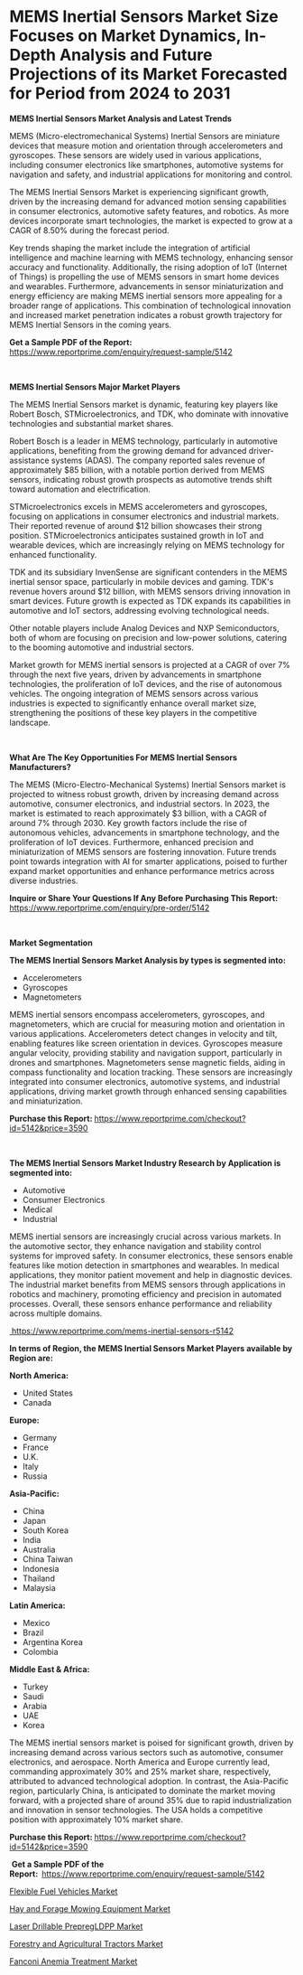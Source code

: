 <p><h1>MEMS Inertial Sensors Market Size Focuses on Market Dynamics, In-Depth Analysis and Future Projections of its Market Forecasted for Period from 2024 to 2031</h1></p><p><strong>MEMS Inertial Sensors Market Analysis and Latest Trends</strong></p>
<p><p>MEMS (Micro-electromechanical Systems) Inertial Sensors are miniature devices that measure motion and orientation through accelerometers and gyroscopes. These sensors are widely used in various applications, including consumer electronics like smartphones, automotive systems for navigation and safety, and industrial applications for monitoring and control.</p><p>The MEMS Inertial Sensors Market is experiencing significant growth, driven by the increasing demand for advanced motion sensing capabilities in consumer electronics, automotive safety features, and robotics. As more devices incorporate smart technologies, the market is expected to grow at a CAGR of 8.50% during the forecast period. </p><p>Key trends shaping the market include the integration of artificial intelligence and machine learning with MEMS technology, enhancing sensor accuracy and functionality. Additionally, the rising adoption of IoT (Internet of Things) is propelling the use of MEMS sensors in smart home devices and wearables. Furthermore, advancements in sensor miniaturization and energy efficiency are making MEMS inertial sensors more appealing for a broader range of applications. This combination of technological innovation and increased market penetration indicates a robust growth trajectory for MEMS Inertial Sensors in the coming years.</p></p>
<p><strong>Get a Sample PDF of the Report:&nbsp;</strong> <a href="https://www.reportprime.com/enquiry/request-sample/5142">https://www.reportprime.com/enquiry/request-sample/5142</a></p>
<p>&nbsp;</p>
<p><strong>MEMS Inertial Sensors Major Market Players</strong></p>
<p><p>The MEMS Inertial Sensors market is dynamic, featuring key players like Robert Bosch, STMicroelectronics, and TDK, who dominate with innovative technologies and substantial market shares. </p><p>Robert Bosch is a leader in MEMS technology, particularly in automotive applications, benefiting from the growing demand for advanced driver-assistance systems (ADAS). The company reported sales revenue of approximately $85 billion, with a notable portion derived from MEMS sensors, indicating robust growth prospects as automotive trends shift toward automation and electrification.</p><p>STMicroelectronics excels in MEMS accelerometers and gyroscopes, focusing on applications in consumer electronics and industrial markets. Their reported revenue of around $12 billion showcases their strong position. STMicroelectronics anticipates sustained growth in IoT and wearable devices, which are increasingly relying on MEMS technology for enhanced functionality.</p><p>TDK and its subsidiary InvenSense are significant contenders in the MEMS inertial sensor space, particularly in mobile devices and gaming. TDK's revenue hovers around $12 billion, with MEMS sensors driving innovation in smart devices. Future growth is expected as TDK expands its capabilities in automotive and IoT sectors, addressing evolving technological needs.</p><p>Other notable players include Analog Devices and NXP Semiconductors, both of whom are focusing on precision and low-power solutions, catering to the booming automotive and industrial sectors. </p><p>Market growth for MEMS inertial sensors is projected at a CAGR of over 7% through the next five years, driven by advancements in smartphone technologies, the proliferation of IoT devices, and the rise of autonomous vehicles. The ongoing integration of MEMS sensors across various industries is expected to significantly enhance overall market size, strengthening the positions of these key players in the competitive landscape.</p></p>
<p>&nbsp;</p>
<p><strong>What Are The Key Opportunities For MEMS Inertial Sensors Manufacturers?</strong></p>
<p><p>The MEMS (Micro-Electro-Mechanical Systems) Inertial Sensors market is projected to witness robust growth, driven by increasing demand across automotive, consumer electronics, and industrial sectors. In 2023, the market is estimated to reach approximately $3 billion, with a CAGR of around 7% through 2030. Key growth factors include the rise of autonomous vehicles, advancements in smartphone technology, and the proliferation of IoT devices. Furthermore, enhanced precision and miniaturization of MEMS sensors are fostering innovation. Future trends point towards integration with AI for smarter applications, poised to further expand market opportunities and enhance performance metrics across diverse industries.</p></p>
<p><strong>Inquire or Share Your Questions If Any Before Purchasing This Report:</strong> <a href="https://www.reportprime.com/enquiry/pre-order/5142">https://www.reportprime.com/enquiry/pre-order/5142</a></p>
<p>&nbsp;</p>
<p><strong>Market Segmentation</strong></p>
<p><strong>The MEMS Inertial Sensors Market Analysis by types is segmented into:</strong></p>
<p><ul><li>Accelerometers</li><li>Gyroscopes</li><li>Magnetometers</li></ul></p>
<p><p>MEMS inertial sensors encompass accelerometers, gyroscopes, and magnetometers, which are crucial for measuring motion and orientation in various applications. Accelerometers detect changes in velocity and tilt, enabling features like screen orientation in devices. Gyroscopes measure angular velocity, providing stability and navigation support, particularly in drones and smartphones. Magnetometers sense magnetic fields, aiding in compass functionality and location tracking. These sensors are increasingly integrated into consumer electronics, automotive systems, and industrial applications, driving market growth through enhanced sensing capabilities and miniaturization.</p></p>
<p><strong>Purchase this Report:&nbsp;</strong><a href="https://www.reportprime.com/checkout?id=5142&price=3590">https://www.reportprime.com/checkout?id=5142&price=3590</a></p>
<p>&nbsp;</p>
<p><strong>The MEMS Inertial Sensors Market Industry Research by Application is segmented into:</strong></p>
<p><ul><li>Automotive</li><li>Consumer Electronics</li><li>Medical</li><li>Industrial</li></ul></p>
<p><p>MEMS inertial sensors are increasingly crucial across various markets. In the automotive sector, they enhance navigation and stability control systems for improved safety. In consumer electronics, these sensors enable features like motion detection in smartphones and wearables. In medical applications, they monitor patient movement and help in diagnostic devices. The industrial market benefits from MEMS sensors through applications in robotics and machinery, promoting efficiency and precision in automated processes. Overall, these sensors enhance performance and reliability across multiple domains.</p></p>
<p><a href="https://www.reportprime.com/mems-inertial-sensors-r5142">&nbsp;https://www.reportprime.com/mems-inertial-sensors-r5142</a></p>
<p><strong>In terms of Region, the MEMS Inertial Sensors Market Players available by Region are:</strong></p>
<p>
    <p> <strong> North America: </strong>
        <ul>
            <li>United States</li>
            <li>Canada</li>
        </ul>
        </p> 
    <p> <strong> Europe: </strong>
        <ul>
            <li>Germany</li>
            <li>France</li>
            <li>U.K.</li>
            <li>Italy</li>
            <li>Russia</li>
        </ul>
        </p> 
    <p> <strong> Asia-Pacific: </strong>
        <ul>
            <li>China</li>
            <li>Japan</li>
            <li>South Korea</li>
            <li>India</li>
            <li>Australia</li>
            <li>China Taiwan</li>
            <li>Indonesia</li>
            <li>Thailand</li>
            <li>Malaysia</li>
        </ul>
        </p> 
    <p> <strong> Latin America: </strong>
        <ul>
            <li>Mexico</li>
            <li>Brazil</li>
            <li>Argentina Korea</li>
            <li>Colombia</li>
        </ul>
        </p> 
    <p> <strong> Middle East & Africa: </strong>
        <ul>
            <li>Turkey</li>
            <li>Saudi</li>
            <li>Arabia</li>
            <li>UAE</li>
            <li>Korea</li>
        </ul>
    </p>
    </p>
<p><p>The MEMS inertial sensors market is poised for significant growth, driven by increasing demand across various sectors such as automotive, consumer electronics, and aerospace. North America and Europe currently lead, commanding approximately 30% and 25% market share, respectively, attributed to advanced technological adoption. In contrast, the Asia-Pacific region, particularly China, is anticipated to dominate the market moving forward, with a projected share of around 35% due to rapid industrialization and innovation in sensor technologies. The USA holds a competitive position with approximately 10% market share.</p></p>
<p><strong>Purchase this Report: </strong><a href="https://www.reportprime.com/checkout?id=5142&price=3590">https://www.reportprime.com/checkout?id=5142&price=3590</a></p>
<p>&nbsp;<strong>Get a Sample PDF of the Report:&nbsp;&nbsp;</strong><a href="https://www.reportprime.com/enquiry/request-sample/5142">https://www.reportprime.com/enquiry/request-sample/5142</a></p>
<p><strong></strong></p>
<p><p><a href="https://www.linkedin.com/pulse/global-flexible-fuel-vehicles-market-trends-forecasts-strategic-6wjje?trackingId=6c7G8AZ0SXWEO97ge35N%2Bg%3D%3D">Flexible Fuel Vehicles Market</a></p><p><a href="https://issuu.com/reportprime-2/docs/hay-and-forage-mowing-equipment-mar_b33642edf46c89">Hay and Forage Mowing Equipment Market</a></p><p><a href="https://github.com/NorbertYates/Market-Research-Report-List-6/blob/main/laser-drillable-prepregldpp-market.md">Laser Drillable PrepregLDPP Market</a></p><p><a href="https://issuu.com/reportprime-2/docs/forestry-and-agricultural-tractors-_034e552d08746f">Forestry and Agricultural Tractors Market</a></p><p><a href="https://www.linkedin.com/pulse/fanconi-anemia-treatment-market-segmentation-geographical-etnge?trackingId=rTcyBEdaR%2FONorAA5UToAA%3D%3D">Fanconi Anemia Treatment Market</a></p></p>